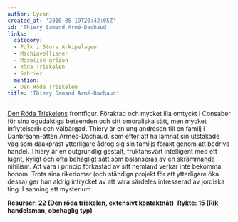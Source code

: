 ```yaml
---
author: Lycan
created_at: '2010-05-19T20:42:05Z'
id: 'Thiery Samand Armé-Dachaud'
links:
  category:
  - Folk i Stora Arkipelagen
  - Machiavellianer
  - Moralisk gråzon
  - Röda Triskelen
  - Sabrier
  mention:
  - Den Röda Triskelen
title: 'Thiery Samand Armé-Dachaud'
---
```


[Den Röda Triskelens] frontfigur. Föraktad och mycket illa omtyckt i Consaber för sina ogudaktiga
beteenden och sitt omoraliska sätt, men mycket inflytelserik och välbärgad. Thiery är en ung
andreson till en familj i Danbréann-ätten Armés-Dachaud, som efter att ha lämnat sin utstakade väg
som daakpräst ytterligare ådrog sig sin familjs förakt genom att bedriva handel. Thiery är en
outgrundlig gestalt, fruktansvärt intelligent med ett lugnt, kyligt och ofta behagligt sätt som
balanseras av en skrämmande nihilism. Att vara i princip förkastad av sitt hemland verkar inte
bekomma honom. Trots sina rikedomar (och ständiga projekt för att ytterligare öka dessa) ger han
aldrig intrycket av att vara särdeles intresserad av jordiska ting. I sanning ett mysterium.

**Resurser: 22 (Den röda triskelen, extensivt kontaktnät)**  **Rykte: 15 (Rik handelsman, obehaglig
typ)** 

  [Den Röda Triskelens]: Den_Röda_Triskelen